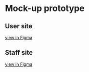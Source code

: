 # Mock-up prototype

## User site
[view in Figma](https://www.figma.com/proto/5coQ8qYYfS7aJgsnxygoxM/PrototypeBadminton?page-id=0%3A1&node-id=2%3A3&viewport=-1067%2C-1639%2C0.65&scaling=scale-down&starting-point-node-id=2%3A3&show-proto-sidebar=1)

## Staff site
[view in Figma](https://www.figma.com/proto/5coQ8qYYfS7aJgsnxygoxM/PrototypeBadminton?page-id=0%3A1&node-id=86%3A1234&viewport=-1067%2C-1639%2C0.65&scaling=scale-down&starting-point-node-id=86%3A1234&show-proto-sidebar=1)
